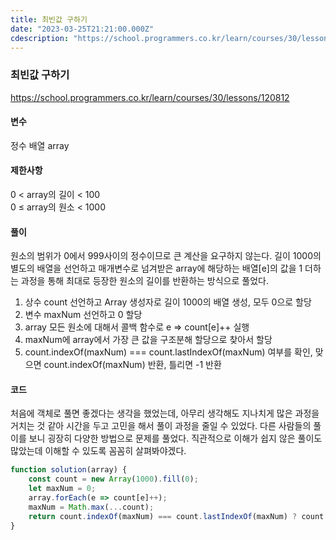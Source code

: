 ```yaml
---
title: 최빈값 구하기
date: "2023-03-25T21:21:00.000Z"
cdescription: "https://school.programmers.co.kr/learn/courses/30/lessons/120812"
---
```

### 최빈값 구하기   
https://school.programmers.co.kr/learn/courses/30/lessons/120812    
    
#### 변수    
정수 배열 array    
    
#### 제한사항    
0 < array의 길이 < 100    
0 ≤ array의 원소 < 1000    
    
#### 풀이    
원소의 범위가 0에서 999사이의 정수이므로 큰 계산을 요구하지 않는다. 길이 1000의 별도의 배열을 선언하고 매개변수로 넘겨받은 array에 해당하는 배열[e]의 값을 1 더하는 과정을 통해 최대로 등장한 원소의 길이를 반환하는 방식으로 풀었다.    
1. 상수 count 선언하고 Array 생성자로 길이 1000의 배열 생성, 모두 0으로 할당    
2. 변수 maxNum 선언하고 0 할당    
3. array 모든 원소에 대해서 콜백 함수로 e => count[e]++ 실행    
4. maxNum에 array에서 가장 큰 값을 구조분해 할당으로 찾아서 할당    
5. count.indexOf(maxNum) === count.lastIndexOf(maxNum) 여부를 확인, 맞으면 count.indexOf(maxNum) 반환, 틀리면 -1 반환    

#### 코드    
처음에 객체로 풀면 좋겠다는 생각을 했었는데, 아무리 생각해도 지나치게 많은 과정을 거치는 것 같아 시간을 두고 고민을 해서 풀이 과정을 줄일 수 있었다. 다른 사람들의 풀이를 보니 굉장히 다양한 방법으로 문제를 풀었다. 직관적으로 이해가 쉽지 않은 풀이도 많았는데 이해할 수 있도록 꼼꼼히 살펴봐야겠다.    
```JavaScript
function solution(array) {
    const count = new Array(1000).fill(0);
    let maxNum = 0;
    array.forEach(e => count[e]++);
    maxNum = Math.max(...count);
    return count.indexOf(maxNum) === count.lastIndexOf(maxNum) ? count.indexOf(maxNum) : -1;
}
```